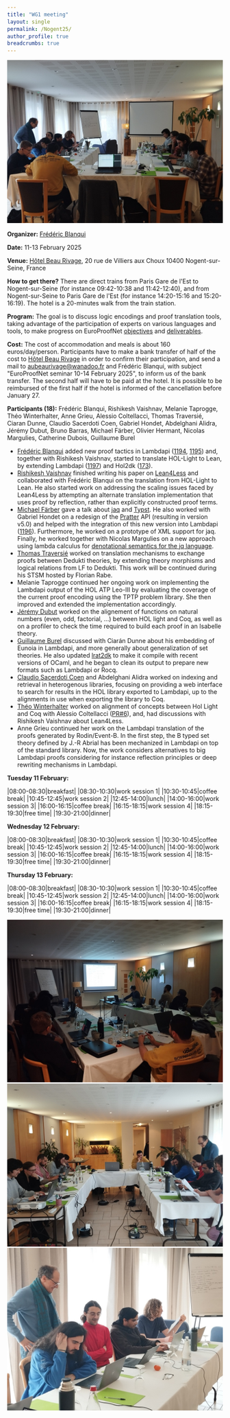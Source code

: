 ```yaml
---
title: "WG1 meeting"
layout: single
permalink: /Nogent25/
author_profile: true
breadcrumbs: true
---
```


<img src="/_pages/WG1/Nogent25/IMG_20250211_094409.jpg"/>

**Organizer:** [Frédéric Blanqui](https://blanqui.gitlabpages.inria.fr/)

**Date:** 11-13 February 2025

**Venue:** <a href="https://www.hotel-beaurivage-nogentsurseine.com/">Hôtel Beau Rivage</a>, 20 rue de Villiers aux Choux 10400 Nogent-sur-Seine, France

**How to get there?** There are direct trains from Paris Gare de l'Est to Nogent-sur-Seine (for instance 09:42-10:38 and 11:42-12:40), and from Nogent-sur-Seine to Paris Gare de l'Est (for instance 14:20-15:16 and 15:20-16:19). The hotel is a 20-minutes walk from the train station.

**Program:** The goal is to discuss logic encodings and proof translation tools, taking advantage of the participation of experts on various languages and tools, to make progress on EuroProofNet [objectives](../objectives) and [deliverables](../deliverables).

**Cost:** The cost of accommodation and meals is about 160 euros/day/person. Participants have to make a bank transfer of half of the cost to <a href="https://www.hotel-beaurivage-nogentsurseine.com/">Hôtel Beau Rivage</a> in order to confirm their participation, and send a mail to aubeaurivage@wanadoo.fr and Frédéric Blanqui, with subject "EuroProofNet seminar 10-14 February 2025", to inform us of the bank transfer. The second half will have to be paid at the hotel. It is possible to be reimbursed of the first half if the hotel is informed of the cancellation before January 27.

**Participants (18):** Frédéric Blanqui, Rishikesh Vaishnav, Melanie Taprogge, Théo Winterhalter, Anne Grieu, Alessio Coltellacci, Thomas Traversié, Ciaran Dunne, Claudio Sacerdoti Coen, Gabriel Hondet, Abdelghani Alidra, Jérémy Dubut, Bruno Barras, Michael Färber, Olivier Hermant, Nicolas Margulies, Catherine Dubois, Guillaume Burel

- [Frédéric Blanqui](https://blanqui.gitlabpages.inria.fr/) added new proof tactics in Lambdapi ([1194](https://github.com/Deducteam/lambdapi/pull/1194), [1195](https://github.com/Deducteam/lambdapi/pull/1195)) and, together with Rishikesh Vaishnav, started to translate HOL-Light to Lean, by extending Lambdapi ([1197](https://github.com/Deducteam/lambdapi/pull/1197)) and Hol2dk ([173](https://github.com/Deducteam/hol2dk/pull/173)).
- [Rishikesh Vaishnav](https://lmf.cnrs.fr/Perso/RishVaishnav) finished writing his paper on [Lean4Less](https://github.com/rish987/Lean4Less) and collaborated with Frédéric Blanqui on the translation from HOL-Light to Lean. He also started work on addressing the scaling issues faced by Lean4Less by attempting an alternate translation implementation that uses proof by reflection, rather than explicitly constructed proof terms.
- [Michael Färber](https://gedenkt.at/) gave a talk about [jaq](https://github.com/01mf02/jaq) and [Typst](https://typst.app/). He also worked with Gabriel Hondet on a redesign of the [Pratter](https://forge.tedomum.net/koizel/pratter) API (resulting in version v5.0) and helped with the integration of this new version into Lambdapi ([1196](https://github.com/Deducteam/lambdapi/pull/1196)). Furthermore, he worked on a prototype of XML support for jaq. Finally, he worked together with Nicolas Margulies on a new approach using lambda calculus for [denotational semantics for the jq language](https://github.com/01mf02/jq-lang-spec).
- [Thomas Traversié](https://thomastraversie.github.io/) worked on translation mechanisms to exchange proofs between Dedukti theories, by extending theory morphisms and logical relations from LF to Dedukti. This work will be continued during his STSM hosted by Florian Rabe.
- Melanie Taprogge continued her ongoing work on implementing the Lambdapi output of the HOL ATP Leo-III by evaluating the coverage of the current proof encoding using the TPTP problem library. She then improved and extended the implementation accordingly.
- [Jérémy Dubut](https://jeremydubut.com) worked on the alignement of functions on natural numbers (even, odd, factorial, ...) between HOL light and Coq, as well as on a profiler to check the time required to build each proof in an Isabelle theory.
- [Guillaume Burel](http://web4.ensiie.fr/~guillaume.burel/) discussed with Ciarán Dunne about his embedding of Eunoia in Lambdapi, and more generally about generalization of  set theories. He also updated [lrat2dk](https://github.com/gburel/lrat2dk) to make it compile with recent versions of OCaml, and he began to clean its output to prepare new formats such as Lambdapi or Rocq.
- [Claudio Sacerdoti Coen](https://www.unibo.it/sitoweb/claudio.sacerdoticoen/en) and Abdelghani Alidra worked on indexing and retrieval in heterogenous libraries, focusing on providing a web interface to search for results in the HOL library exported to Lambdapi, up to the alignments in use when exporting the library to Coq.
- [Théo Winterhalter](https://theowinterhalter.github.io/) worked on alignment of concepts between Hol Light and Coq with Alessio Coltellacci ([PR#6](https://github.com/Deducteam/coq-hol-light/pull/6)), and, had discussions with Rishikesh Vaishnav about Lean4Less.
- Anne Grieu continued her work on the Lambdapi translation of the proofs generated by Rodin/Event-B. In the first step, the B typed set theory defined by J.-R Abrial has been mechanized in Lambdapi on top of the  standard library. Now, the work considers alternatives to big Lambdapi proofs considering for instance reflection principles or deep rewriting mechanisms in Lambdapi.

**Tuesday 11 February:**

|08:00-08:30|breakfast|
|08:30-10:30|work session 1|
|10:30-10:45|coffee break|
|10:45-12:45|work session 2|
|12:45-14:00|lunch|
|14:00-16:00|work session 3|
|16:00-16:15|coffee break|
|16:15-18:15|work session 4|
|18:15-19:30|free time|
|19:30-21:00|dinner|

**Wednesday 12 February:**

|08:00-08:30|breakfast|
|08:30-10:30|work session 1|
|10:30-10:45|coffee break|
|10:45-12:45|work session 2|
|12:45-14:00|lunch|
|14:00-16:00|work session 3|
|16:00-16:15|coffee break|
|16:15-18:15|work session 4|
|18:15-19:30|free time|
|19:30-21:00|dinner|

**Thursday 13 February:**

|08:00-08:30|breakfast|
|08:30-10:30|work session 1|
|10:30-10:45|coffee break|
|10:45-12:45|work session 2|
|12:45-14:00|lunch|
|14:00-16:00|work session 3|
|16:00-16:15|coffee break|
|16:15-18:15|work session 4|
|18:15-19:30|free time|
|19:30-21:00|dinner|


<img src="/_pages/WG1/Nogent25/IMG_20250211_192948.jpg"/>
<img src="/_pages/WG1/Nogent25/IMG_20250211_094446.jpg"/>
<img src="/_pages/WG1/Nogent25/IMG_20250211_094349.jpg"/>
